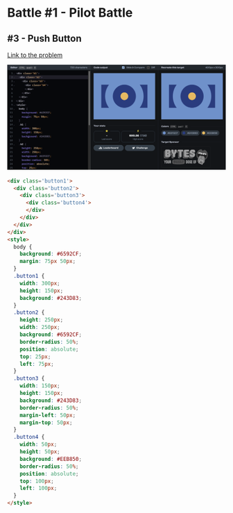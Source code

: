 # Battle #1 - Pilot Battle

## #3 - Push Button

[Link to the problem](https://cssbattle.dev/play/3)

![result](../../Images/Battle%201/3-Push%20Button.png)

```html
<div class='button1'>
  <div class='button2'>
    <div class='button3'>
      <div class='button4'>
      </div>
    </div>
  </div>
</div>
<style>
  body {
    background: #6592CF;
    margin: 75px 50px;
  }
  .button1 {
    width: 300px;
    height: 150px;
    background: #243D83;
  }
  .button2 {
    height: 250px;
    width: 250px;
    background: #6592CF;
    border-radius: 50%;
    position: absolute;
    top: 25px;
    left: 75px;
  }
  .button3 {
    width: 150px;
    height: 150px;
    background: #243D83;
    border-radius: 50%;
    margin-left: 50px;
    margin-top: 50px;
  }
  .button4 {
    width: 50px;
    height: 50px;
    background: #EEB850;
    border-radius: 50%;
    position: absolute;
    top: 100px;
    left: 100px;
  }
</style>
```